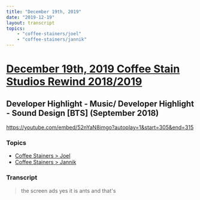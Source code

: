 ```yaml
---
title: "December 19th, 2019"
date: "2019-12-19"
layout: transcript
topics: 
    - "coffee-stainers/joel"
    - "coffee-stainers/jannik"
---
```

# [December 19th, 2019 Coffee Stain Studios Rewind 2018/2019](../2019-12-19.md)
## Developer Highlight - Music/ Developer Highlight - Sound Design [BTS] (September 2018)
https://youtube.com/embed/52nYaN8imgo?autoplay=1&start=305&end=315
### Topics
* [Coffee Stainers > Joel](../topics/coffee-stainers/joel.md)
* [Coffee Stainers > Jannik](../topics/coffee-stainers/jannik.md)

### Transcript

> the screen ads yes it is ants and that's
